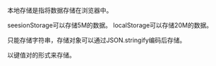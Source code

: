 本地存储是指将数据存储在浏览器中。

seesionStorage可以存储5M的数据。
localStorage可以存储20M的数据。

只能存储字符串，存储对象可以通过JSON.stringify编码后存储。

以键值对的形式来存储。